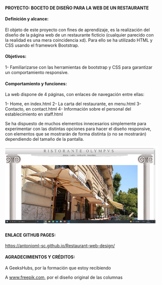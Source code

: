 #### PROYECTO: BOCETO DE DISEÑO PARA LA WEB DE UN RESTAURANTE

#### Definición y alcance:

El objeto de este proyecto con fines de aprendizaje, es la realización del diseño de la 
página web de un restaurante ficticio (cualquier parecido con la realidad es una mera 
coincidencia xd). Para ello se ha utilizado HTML y CSS usando el framework Bootstrap.

#### Objetivos:

1- Familiarizarse con las herramientas de bootstrap y CSS para garantizar un comportamiento responsive.

#### Comportamiento y funciones:

La web dispone de 4 páginas, con enlaces de navegación entre ellas:

1- Home, en index.html
2- La carta del restaurante, en menu.html
3- Contacto, en contact.html
4- Información sobre el personal del establecimiento en staff.html

Se ha dispuesto de muchos elementos innecesarios simplemente para experimentar con las 
distintas opciones para hacer el diseño responsive, con elementos que se mostrarán de 
forma distinta (o no se mostrarán) dependiendo del tamaño de la pantalla.

<img src="./img/ScreenShot.jpg">

#### ENLACE GITHUB PAGES:

https://antonioml-sc.github.io/Restaurant-web-design/

#### AGRADECIMIENTOS Y CRÉDITOS:

A GeeksHubs, por la formación que estoy recibiendo

A www.freepik.com, por el diseño original de las columnas
